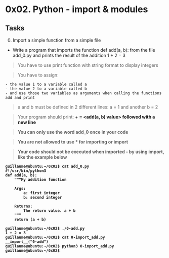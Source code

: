 # 0x02. Python - import & modules

## Tasks

0. Import a simple function from a simple file

- Write a program that imports the function def add(a, b): from the file add_0.py and prints the result of the addition 1 + 2 = 3

 > You have to use print function with string format to display integers

 > You have to assign:

	- the value 1 to a variable called a
	- the value 2 to a variable called b
	- and use those two variables as arguments when calling the functions add and print

 > a and b must be defined in 2 different lines: a = 1 and another b = 2

 > Your program should print: <a value> + <b value> = <add(a, b) value> followed with a new line

 > You can only use the word add_0 once in your code

 > You are not allowed to use * for importing or __import__

 > Your code should not be executed when imported - by using __import__, like the example below

	guillaume@ubuntu:~/0x02$ cat add_0.py
	#!/usr/bin/python3
	def add(a, b):
	    """My addition function

	    Args:
	        a: first integer
	        b: second integer

	    Returns:
	        The return value. a + b
	    """
	    return (a + b)

	guillaume@ubuntu:~/0x02$ ./0-add.py
	1 + 2 = 3
	guillaume@ubuntu:~/0x02$ cat 0-import_add.py
	__import__("0-add")
	guillaume@ubuntu:~/0x02$ python3 0-import_add.py
	guillaume@ubuntu:~/0x02$ 



